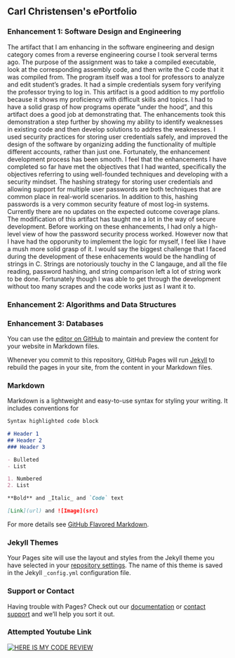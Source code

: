 ## Carl Christensen's ePortfolio


### Enhancement 1: Software Design and Engineering
The artifact that I am enhancing in the software engineering and design category comes from a reverse engineering course I took serveral terms ago. The purpose of the assignment was to take a compiled executable, look at the corresponding assembly code, and then write the C code that it was compiled from. The program itself was a tool for professors to analyze and edit student’s grades. It had a simple credentials sysem fory verifying the professor trying to log in. This artifact is a good addition to my portfolio because it shows my proficiency with difficult skills and topics. I had to have a solid grasp of how programs operate “under the hood”, and this artifact does a good job at demonstrating that. The enhancements took this demonstration a step further by showing my ability to identify weaknesses in existing code and then develop solutions to addres the weaknesses. I used security practices for storing user credentials safely, and improved the design of the software by organizing adding the functionality of multiple different accounts, rather than just one.
	Fortunately,  the enhancement development process has been smooth. I feel that the enhancements I have completed so far have met the objectives that I had wanted, specifically the objectives referring to using well-founded techniques and developing with a security mindset. The hashing strategy for storing user credentials and allowing support for multiple user passwords are both techniques that are common place in real-world scenarios. In addition to this, hashing passwords is a very common security feature of most log-in systems. Currently there are no updates on the expected outcome coverage plans.
	The modification of this artifact has taught me a lot in the way of secure development. Before working on these enhancements, I had only a high-level view of how the password security process worked. However now that I have had the opporunity to implement the logic for myself, I feel like I have a mush more solid grasp of it. I would say the biggest challenge that I faced during the development of these enhacements would be the handling of strings in C. Strings are notoriously touchy in the C langauge, and all the file reading, password hashing, and string comparison left a lot of string work to be done. Fortunately though I was able to get through the development without too many scrapes and the code works just as I want it to.
### Enhancement 2: Algorithms and Data Structures

### Enhancement 3: Databases

You can use the [editor on GitHub](https://github.com/cpchristensen/cpchristensen.github.io/edit/master/README.md) to maintain and preview the content for your website in Markdown files.

Whenever you commit to this repository, GitHub Pages will run [Jekyll](https://jekyllrb.com/) to rebuild the pages in your site, from the content in your Markdown files.

### Markdown

Markdown is a lightweight and easy-to-use syntax for styling your writing. It includes conventions for

```markdown
Syntax highlighted code block

# Header 1
## Header 2
### Header 3

- Bulleted
- List

1. Numbered
2. List

**Bold** and _Italic_ and `Code` text

[Link](url) and ![Image](src)
```

For more details see [GitHub Flavored Markdown](https://guides.github.com/features/mastering-markdown/).

### Jekyll Themes

Your Pages site will use the layout and styles from the Jekyll theme you have selected in your [repository settings](https://github.com/cpchristensen/cpchristensen.github.io/settings). The name of this theme is saved in the Jekyll `_config.yml` configuration file.

### Support or Contact

Having trouble with Pages? Check out our [documentation](https://help.github.com/categories/github-pages-basics/) or [contact support](https://github.com/contact) and we’ll help you sort it out.

### Attempted Youtube Link

[![HERE IS MY CODE REVIEW](https://img.youtube.com/vi/CbwyjuzUzXA/0.jpg)](https://www.youtube.com/watch?v=CbwyjuzUzXA)